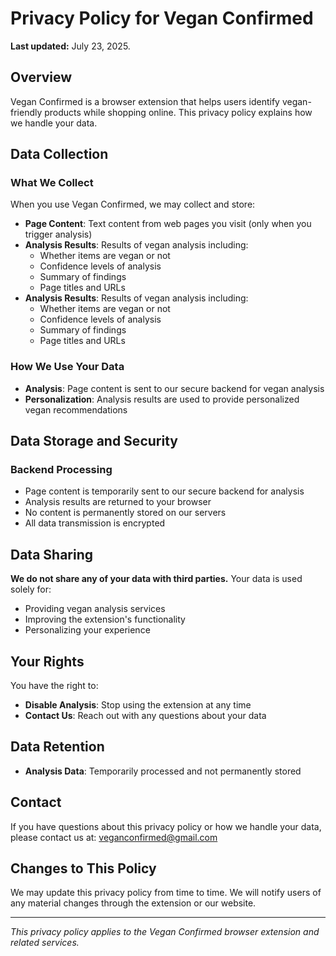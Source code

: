# Privacy Policy for Vegan Confirmed

**Last updated:** July 23, 2025.

## Overview

Vegan Confirmed is a browser extension that helps users identify vegan-friendly products while shopping online. This privacy policy explains how we handle your data.

## Data Collection

### What We Collect

When you use Vegan Confirmed, we may collect and store:

- **Page Content**: Text content from web pages you visit (only when you trigger analysis)
- **Analysis Results**: Results of vegan analysis including:
  - Whether items are vegan or not
  - Confidence levels of analysis
  - Summary of findings
  - Page titles and URLs
- **Analysis Results**: Results of vegan analysis including:
  - Whether items are vegan or not
  - Confidence levels of analysis
  - Summary of findings
  - Page titles and URLs

### How We Use Your Data

- **Analysis**: Page content is sent to our secure backend for vegan analysis
- **Personalization**: Analysis results are used to provide personalized vegan recommendations

## Data Storage and Security

### Backend Processing
- Page content is temporarily sent to our secure backend for analysis
- Analysis results are returned to your browser
- No content is permanently stored on our servers
- All data transmission is encrypted

## Data Sharing

**We do not share any of your data with third parties.** Your data is used solely for:
- Providing vegan analysis services
- Improving the extension's functionality
- Personalizing your experience

## Your Rights

You have the right to:
- **Disable Analysis**: Stop using the extension at any time
- **Contact Us**: Reach out with any questions about your data

## Data Retention

- **Analysis Data**: Temporarily processed and not permanently stored

## Contact

If you have questions about this privacy policy or how we handle your data, please contact us at: veganconfirmed@gmail.com

## Changes to This Policy

We may update this privacy policy from time to time. We will notify users of any material changes through the extension or our website.

---

*This privacy policy applies to the Vegan Confirmed browser extension and related services.* 
